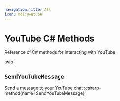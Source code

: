 ```yaml
---
navigation.title: All
icon: mdi:youtube
---
```


# YouTube C# Methods
Reference of C# methods for interacting with YouTube

:wip

## `SendYouTubeMessage`
Send a message to your YouTube chat
:csharp-method{name=SendYouTubeMessage}